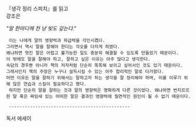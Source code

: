 『생각 정리 스피치』를 읽고  
 강조은    
   
*"말 한마디에 천 냥 빚도 갚는다."*  

     이는 나에게 말의 영향력과 파급력을 각인시켰다.
    그러면서 역시 말을 잘해야 한다는 각오를 다지게 하였다.
    왜냐하면 멋진 말은 어렵고 불가능한 일도 충분히 해결할 수 있도록 만들었기 때문이다.
    이 밖에도 말을 잘해야 하고, 잘하고 싶은 이유는 아주 많다고 생각한다.
    속담의 경우뿐 아니라 책의 저자처럼 단순히 똑똑해 보이고 싶어서인 것도 있기 때문이다.
    그래서인지 책의 주장은 누구나 설득시킬 수 있는 아주 합리적인 말로 다가왔다.
    어떤 이유든 말을 잘하기 위해서는 말하고자 하는 생각을 잘 정리해야 하며, 이를 이루기 위해 많은 연습과 스킬이 필요하다고 했다.              
     하지만 단순히 말을 잘하는 것과 말의 영향력은 명확하게 다른 것이었다. 왜냐하면 번지르르한 말 혹은 짜임새 있는 어떠한 말은 결과인 영향력에 필연적인 원인이 될 수 없기 때문이다.   
     
     ----------------------------------------------   
     
  독서 에세이
